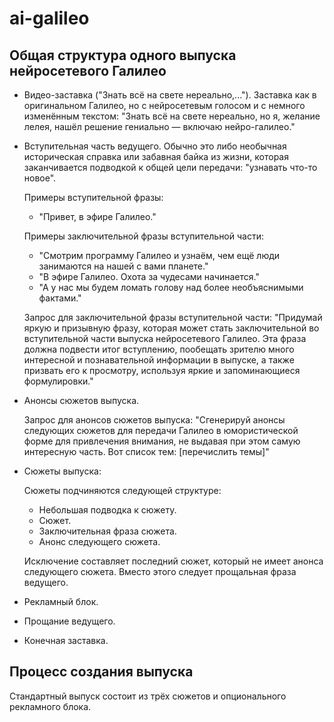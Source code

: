# ai-galileo

## Общая структура одного выпуска нейросетевого Галилео

- Видео-заставка ("Знать всё на свете нереально,...").
  Заставка как в оригинальном Галилео, но с нейросетевым голосом и с немного изменённым текстом:
  "Знать всё на свете нереально,
   но я, желание лелея,
   нашёл решение гениально —
   включаю нейро-галилео."

- Вступительная часть ведущего.
  Обычно это либо необычная историческая справка или забавная байка из жизни, которая заканчивается подводкой к общей цели передачи: "узнавать что-то новое".

  Примеры вступительной фразы:
  - "Привет, в эфире Галилео."

  Примеры заключительной фразы вступительной части:
  - "Смотрим программу Галилео и узнаём, чем ещё люди занимаются на нашей с вами планете."
  - "В эфире Галилео. Охота за чудесами начинается."
  - "А у нас мы будем ломать голову над более необъяснимыми фактами."

  Запрос для заключительной фразы вступительной части:
  "Придумай яркую и призывную фразу, которая может стать заключительной во вступительной части выпуска нейросетевого Галилео. Эта фраза должна подвести итог вступлению, пообещать зрителю много интересной и познавательной информации в выпуске, а также призвать его к просмотру, используя яркие и запоминающиеся формулировки."

- Анонсы сюжетов выпуска.

  Запрос для анонсов сюжетов выпуска:
  "Сгенерируй анонсы следующих сюжетов для передачи Галилео в юмористической форме для привлечения внимания, не выдавая при этом самую интересную часть. Вот список тем: [перечислить темы]"

- Сюжеты выпуска:

  Сюжеты подчиняются следующей структуре:
  - Небольшая подводка к сюжету.
  - Сюжет.
  - Заключительная фраза сюжета.
  - Анонс следующего сюжета.

  Исключение составляет последний сюжет, который не имеет анонса следующего сюжета. Вместо этого следует прощальная фраза ведущего.

- Рекламный блок.

- Прощание ведущего.

- Конечная заставка.

## Процесс создания выпуска

Стандартный выпуск состоит из трёх сюжетов и опционального рекламного блока.
